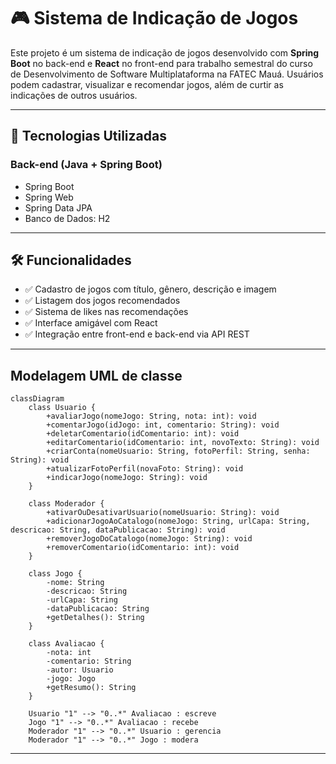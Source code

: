 # 🎮 Sistema de Indicação de Jogos

Este projeto é um sistema de indicação de jogos desenvolvido com **Spring Boot** no back-end e **React** no front-end para trabalho semestral do curso de Desenvolvimento de Software Multiplataforma na FATEC Mauá. Usuários podem cadastrar, visualizar e recomendar jogos, além de curtir as indicações de outros usuários.

---

## 🚀 Tecnologias Utilizadas

### Back-end (Java + Spring Boot)
- Spring Boot
- Spring Web
- Spring Data JPA
- Banco de Dados: H2
---

## 🛠️ Funcionalidades

- ✅ Cadastro de jogos com título, gênero, descrição e imagem
- ✅ Listagem dos jogos recomendados
- ✅ Sistema de likes nas recomendações
- ✅ Interface amigável com React
- ✅ Integração entre front-end e back-end via API REST

---

## Modelagem UML de classe

```mermaid
classDiagram
    class Usuario {
        +avaliarJogo(nomeJogo: String, nota: int): void
        +comentarJogo(idJogo: int, comentario: String): void
        +deletarComentario(idComentario: int): void
        +editarComentario(idComentario: int, novoTexto: String): void
        +criarConta(nomeUsuario: String, fotoPerfil: String, senha: String): void
        +atualizarFotoPerfil(novaFoto: String): void
        +indicarJogo(nomeJogo: String): void
    }

    class Moderador {
        +ativarOuDesativarUsuario(nomeUsuario: String): void
        +adicionarJogoAoCatalogo(nomeJogo: String, urlCapa: String, descricao: String, dataPublicacao: String): void
        +removerJogoDoCatalogo(nomeJogo: String): void
        +removerComentario(idComentario: int): void
    }

    class Jogo {
        -nome: String
        -descricao: String
        -urlCapa: String
        -dataPublicacao: String
        +getDetalhes(): String
    }

    class Avaliacao {
        -nota: int
        -comentario: String
        -autor: Usuario
        -jogo: Jogo
        +getResumo(): String
    }

    Usuario "1" --> "0..*" Avaliacao : escreve
    Jogo "1" --> "0..*" Avaliacao : recebe
    Moderador "1" --> "0..*" Usuario : gerencia
    Moderador "1" --> "0..*" Jogo : modera

```

---
